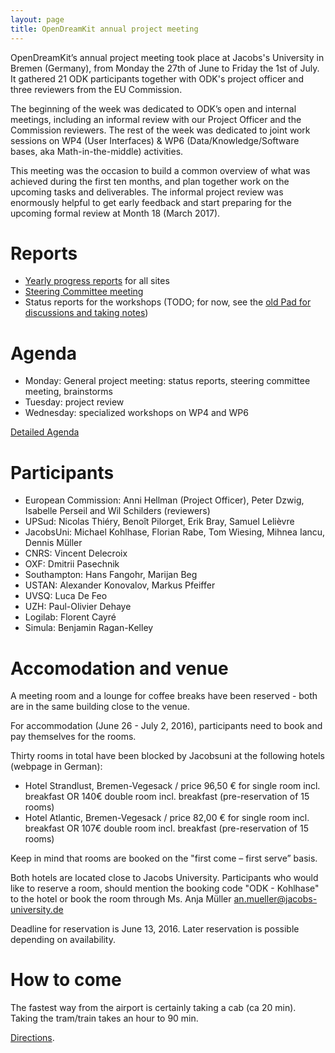 ```yaml
---
layout: page
title: OpenDreamKit annual project meeting
---
```


OpenDreamKit’s annual project meeting took place at Jacobs's
University in Bremen (Germany), from Monday the 27th of June to Friday
the 1st of July. It gathered 21 ODK participants together with ODK's
project officer and three reviewers from the EU Commission.

The beginning of the week was dedicated to ODK’s open
and internal meetings, including an informal review with our Project
Officer and the Commission reviewers. The rest of the week was
dedicated to joint work sessions on WP4 (User Interfaces) & WP6
(Data/Knowledge/Software bases, aka Math-in-the-middle) activities.

This meeting was the occasion to build a common overview of what was
achieved during the first ten months, and plan together work on the
upcoming tasks and deliverables. The informal project review was
enormously helpful to get early feedback and start preparing for the
upcoming formal review at Month 18 (March 2017).

# Reports

- [Yearly progress reports](../2016-06-27-Bremen/ProgressReports/) for all sites
- [Steering Committee meeting](../2016-06-27-Bremen/minutes/)
- Status reports for the workshops (TODO; for now, see the
  [old Pad for discussions and taking notes](pad-backup/))

# Agenda

- Monday: General project meeting:
  status reports, steering committee meeting, brainstorms
- Tuesday: project review
- Wednesday: specialized workshops on WP4 and WP6

[Detailed Agenda](agenda/)

# Participants

- European Commission: Anni Hellman (Project Officer), Peter Dzwig, Isabelle Perseil and Wil Schilders (reviewers)
- UPSud: Nicolas Thiéry, Benoît Pilorget, Erik Bray, Samuel Lelièvre
- JacobsUni: Michael Kohlhase, Florian Rabe, Tom Wiesing, Mihnea Iancu, Dennis Müller
- CNRS: Vincent Delecroix
- OXF: Dmitrii Pasechnik
- Southampton: Hans Fangohr, Marijan Beg
- USTAN: Alexander Konovalov, Markus Pfeiffer
- UVSQ: Luca De Feo
- UZH: Paul-Olivier Dehaye
- Logilab: Florent Cayré
- Simula: Benjamin Ragan-Kelley

# Accomodation and venue

A meeting room and a lounge for coffee breaks have been reserved -
both are in the same building close to the venue.

For accommodation (June 26 - July 2, 2016), participants need to book
and pay themselves for the rooms.

Thirty rooms in total have been blocked by Jacobsuni at the following hotels (webpage in German):

- Hotel Strandlust, Bremen-Vegesack / price 96,50 € for single room incl. breakfast OR 140€ double room incl. breakfast (pre-reservation of 15 rooms)
- Hotel Atlantic, Bremen-Vegesack /  price 82,00 € for single room incl. breakfast OR 107€ double room incl. breakfast (pre-reservation of 15 rooms)

Keep in mind that rooms are booked on the "first come – first serve” basis.

Both hotels are located close to Jacobs University. Participants who would like to reserve a room, should mention the booking code "ODK - Kohlhase" to the hotel or book the room through Ms. Anja Müller an.mueller@jacobs-university.de

Deadline for reservation is June 13, 2016. Later reservation is possible depending on availability.

# How to come

The fastest way from the airport is certainly taking a cab (ca 20 min).
Taking the tram/train takes an hour to 90 min.

[Directions](http://www.jacobs-university.de/campus-map-directions).
